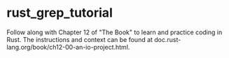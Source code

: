 # rust_grep_tutorial
Follow along with Chapter 12 of "The Book" to learn and practice coding in Rust. The instructions and context can be found at doc.rust-lang.org/book/ch12-00-an-io-project.html.

